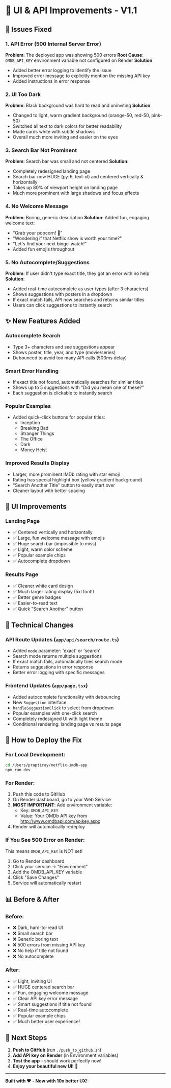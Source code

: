 # 🎨 UI & API Improvements - V1.1

## 🐛 Issues Fixed

### 1. API Error (500 Internal Server Error)
**Problem**: The deployed app was showing 500 errors
**Root Cause**: `OMDB_API_KEY` environment variable not configured on Render
**Solution**: 
- Added better error logging to identify the issue
- Improved error message to explicitly mention the missing API key
- Added instructions in error response

### 2. UI Too Dark
**Problem**: Black background was hard to read and uninviting
**Solution**: 
- Changed to light, warm gradient background (orange-50, red-50, pink-50)
- Switched all text to dark colors for better readability
- Made cards white with subtle shadows
- Overall much more inviting and easier on the eyes

### 3. Search Bar Not Prominent
**Problem**: Search bar was small and not centered
**Solution**:
- Completely redesigned landing page
- Search bar now HUGE (py-6, text-xl) and centered vertically & horizontally
- Takes up 80% of viewport height on landing page
- Much more prominent with large shadows and focus effects

### 4. No Welcome Message
**Problem**: Boring, generic description
**Solution**: Added fun, engaging welcome text:
- "Grab your popcorn! 🍿"
- "Wondering if that Netflix show is worth your time?"
- "Let's find your next binge-watch!"
- Added fun emojis throughout

### 5. No Autocomplete/Suggestions
**Problem**: If user didn't type exact title, they got an error with no help
**Solution**: 
- Added real-time autocomplete as user types (after 3 characters)
- Shows suggestions with posters in a dropdown
- If exact match fails, API now searches and returns similar titles
- Users can click suggestions to instantly search

## ✨ New Features Added

### Autocomplete Search
- Type 3+ characters and see suggestions appear
- Shows poster, title, year, and type (movie/series)
- Debounced to avoid too many API calls (500ms delay)

### Smart Error Handling
- If exact title not found, automatically searches for similar titles
- Shows up to 5 suggestions with "Did you mean one of these?"
- Each suggestion is clickable to instantly search

### Popular Examples
- Added quick-click buttons for popular titles:
  - Inception
  - Breaking Bad
  - Stranger Things
  - The Office
  - Dark
  - Money Heist

### Improved Results Display
- Larger, more prominent IMDb rating with star emoji
- Rating has special highlight box (yellow gradient background)
- "Search Another Title" button to easily start over
- Cleaner layout with better spacing

## 🎨 UI Improvements

### Landing Page
- ✅ Centered vertically and horizontally
- ✅ Large, fun welcome message with emojis
- ✅ Huge search bar (impossible to miss)
- ✅ Light, warm color scheme
- ✅ Popular example chips
- ✅ Autocomplete dropdown

### Results Page
- ✅ Cleaner white card design
- ✅ Much larger rating display (5xl font!)
- ✅ Better genre badges
- ✅ Easier-to-read text
- ✅ Quick "Search Another" button

## 🔧 Technical Changes

### API Route Updates (`app/api/search/route.ts`)
- Added `mode` parameter: 'exact' or 'search'
- Search mode returns multiple suggestions
- If exact match fails, automatically tries search mode
- Returns suggestions in error response
- Better error logging with specific messages

### Frontend Updates (`app/page.tsx`)
- Added autocomplete functionality with debouncing
- New `Suggestion` interface
- `handleSuggestionClick` to select from dropdown
- Popular examples with one-click search
- Completely redesigned UI with light theme
- Conditional rendering: landing page vs results page

## 🚀 How to Deploy the Fix

### For Local Development:
```bash
cd /Users/praptiray/netflix-imdb-app
npm run dev
```

### For Render:
1. Push this code to GitHub
2. On Render dashboard, go to your Web Service
3. **MOST IMPORTANT**: Add environment variable:
   - Key: `OMDB_API_KEY`
   - Value: Your OMDb API key from http://www.omdbapi.com/apikey.aspx
4. Render will automatically redeploy

### If You See 500 Error on Render:
This means `OMDB_API_KEY` is NOT set! 
1. Go to Render dashboard
2. Click your service → "Environment"
3. Add the OMDB_API_KEY variable
4. Click "Save Changes"
5. Service will automatically restart

## 📊 Before & After

### Before:
- ❌ Dark, hard-to-read UI
- ❌ Small search bar
- ❌ Generic boring text
- ❌ 500 errors from missing API key
- ❌ No help if title not found
- ❌ No autocomplete

### After:
- ✅ Light, inviting UI
- ✅ HUGE centered search bar
- ✅ Fun, engaging welcome message
- ✅ Clear API key error message
- ✅ Smart suggestions if title not found
- ✅ Real-time autocomplete
- ✅ Popular example chips
- ✅ Much better user experience!

## 🎯 Next Steps

1. **Push to GitHub** (run `./push_to_github.sh`)
2. **Add API key on Render** (in Environment variables)
3. **Test the app** - should work perfectly now!
4. **Enjoy your beautiful new UI!** 🎉

---

**Built with ❤️ - Now with 10x better UX!**

